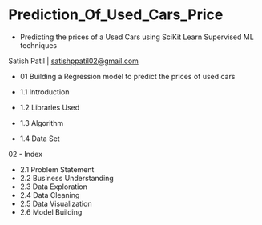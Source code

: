 # Prediction_Of_Used_Cars_Price

- Predicting the prices of a Used Cars using SciKit Learn Supervised ML techniques

Satish Patil | satishppatil02@gmail.com

- 01 Building a Regression model to predict the prices of used cars

- 1.1 Introduction
- 1.2 Libraries Used
- 1.3 Algorithm
- 1.4 Data Set



 02 - Index
 - 2.1 Problem Statement
 - 2.2 Business Understanding
 - 2.3 Data Exploration
 - 2.4 Data Cleaning
 - 2.5 Data Visualization
 - 2.6 Model Building
